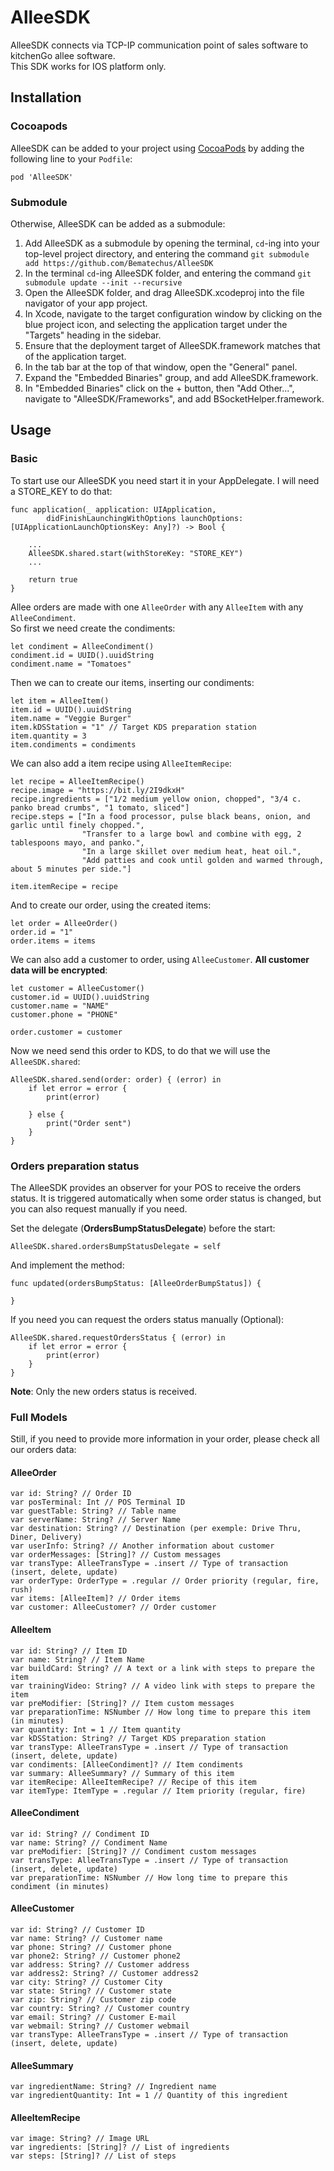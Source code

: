 # AlleeSDK
AlleeSDK connects via TCP-IP communication point of sales software to kitchenGo allee software.  
This SDK works for IOS platform only.
## Installation
### Cocoapods
AlleeSDK can be added to your project using [CocoaPods](https://cocoapods.org) by adding the following line to your `Podfile`:

    pod 'AlleeSDK'

### Submodule
Otherwise, AlleeSDK can be added as a submodule:
1. Add AlleeSDK as a submodule by opening the terminal, `cd`-ing into your top-level project directory, and entering the command `git submodule add https://github.com/Bematechus/AlleeSDK`
2. In the terminal `cd`-ing AlleeSDK folder, and entering the command `git submodule update --init --recursive`
3. Open the AlleeSDK folder, and drag AlleeSDK.xcodeproj into the file navigator of your app project.
4. In Xcode, navigate to the target configuration window by clicking on the blue project icon, and selecting the application target under the "Targets" heading in the sidebar.
5. Ensure that the deployment target of AlleeSDK.framework matches that of the application target.
6. In the tab bar at the top of that window, open the "General" panel.
7. Expand the "Embedded Binaries" group, and add AlleeSDK.framework.
8. In "Embedded Binaries" click on the + button, then "Add Other...", navigate to "AlleeSDK/Frameworks", and add BSocketHelper.framework.


## Usage
### Basic
To start use our AlleeSDK you need start it in your AppDelegate. I will need a STORE_KEY to do that:

    func application(_ application: UIApplication, 
            didFinishLaunchingWithOptions launchOptions: [UIApplicationLaunchOptionsKey: Any]?) -> Bool {
        
        ...
        AlleeSDK.shared.start(withStoreKey: "STORE_KEY")
        ...
        
        return true
    }
    

Allee orders are made with one `AlleeOrder` with any `AlleeItem` with any `AlleeCondiment`.  
So first we need create the condiments:

    let condiment = AlleeCondiment()
    condiment.id = UUID().uuidString
    condiment.name = "Tomatoes"
        
Then we can to create our items, inserting our condiments:

    let item = AlleeItem()
    item.id = UUID().uuidString
    item.name = "Veggie Burger"
    item.kDSStation = "1" // Target KDS preparation station
    item.quantity = 3
    item.condiments = condiments
    
    
We can also add a item recipe using `AlleeItemRecipe`: 

    let recipe = AlleeItemRecipe()
    recipe.image = "https://bit.ly/2I9dkxH"
    recipe.ingredients = ["1/2 medium yellow onion, chopped", "3/4 c. panko bread crumbs", "1 tomato, sliced"]
    recipe.steps = ["In a food processor, pulse black beans, onion, and garlic until finely chopped.",
                    "Transfer to a large bowl and combine with egg, 2 tablespoons mayo, and panko.",
                    "In a large skillet over medium heat, heat oil.", 
                    "Add patties and cook until golden and warmed through, about 5 minutes per side."]
                    
    item.itemRecipe = recipe
        
        
And to create our order, using the created items:

    let order = AlleeOrder()
    order.id = "1"
    order.items = items
        

We can also add a customer to order, using `AlleeCustomer`. **All customer data will be encrypted**:

    let customer = AlleeCustomer()
    customer.id = UUID().uuidString
    customer.name = "NAME"
    customer.phone = "PHONE"

    order.customer = customer
    
        
Now we need send this order to KDS, to do that we will use the `AlleeSDK.shared`:

    AlleeSDK.shared.send(order: order) { (error) in
        if let error = error {
            print(error)

        } else {
            print("Order sent")
        }
    }
        

### Orders preparation status
The AlleeSDK provides an observer for your POS to receive the orders status.  It is triggered automatically when some order status is changed, but you can also request manually if you need.

Set the delegate (**OrdersBumpStatusDelegate**) before the start:

    AlleeSDK.shared.ordersBumpStatusDelegate = self

And implement the method:

    func updated(ordersBumpStatus: [AlleeOrderBumpStatus]) {

    }
    
If you need you can request the orders status manually (Optional):

    AlleeSDK.shared.requestOrdersStatus { (error) in
        if let error = error {
            print(error)
        }
    }
    
**Note**: Only the new orders status is received.  
  
### Full Models
Still, if you need to provide more information in your order, please check all our orders data:

#### AlleeOrder

    var id: String? // Order ID
    var posTerminal: Int // POS Terminal ID
    var guestTable: String? // Table name
    var serverName: String? // Server Name
    var destination: String? // Destination (per exemple: Drive Thru, Diner, Delivery)
    var userInfo: String? // Another information about customer
    var orderMessages: [String]? // Custom messages
    var transType: AlleeTransType = .insert // Type of transaction (insert, delete, update)
    var orderType: OrderType = .regular // Order priority (regular, fire, rush)
    var items: [AlleeItem]? // Order items
    var customer: AlleeCustomer? // Order customer
    
    
#### AlleeItem

    var id: String? // Item ID
    var name: String? // Item Name
    var buildCard: String? // A text or a link with steps to prepare the item
    var trainingVideo: String? // A video link with steps to prepare the item
    var preModifier: [String]? // Item custom messages
    var preparationTime: NSNumber // How long time to prepare this item (in minutes)
    var quantity: Int = 1 // Item quantity
    var kDSStation: String? // Target KDS preparation station
    var transType: AlleeTransType = .insert // Type of transaction (insert, delete, update)
    var condiments: [AlleeCondiment]? // Item condiments
    var summary: AlleeSummary? // Summary of this item
    var itemRecipe: AlleeItemRecipe? // Recipe of this item
    var itemType: ItemType = .regular // Item priority (regular, fire)
    
    
#### AlleeCondiment

    var id: String? // Condiment ID
    var name: String? // Condiment Name
    var preModifier: [String]? // Condiment custom messages
    var transType: AlleeTransType = .insert // Type of transaction (insert, delete, update)
    var preparationTime: NSNumber // How long time to prepare this condiment (in minutes)
    
    
#### AlleeCustomer

    var id: String? // Customer ID
    var name: String? // Customer name
    var phone: String? // Customer phone
    var phone2: String? // Customer phone2
    var address: String? // Customer address
    var address2: String? // Customer address2
    var city: String? // Customer City
    var state: String? // Customer state
    var zip: String? // Customer zip code
    var country: String? // Customer country
    var email: String? // Customer E-mail
    var webmail: String? // Customer webmail 
    var transType: AlleeTransType = .insert // Type of transaction (insert, delete, update)
    
        
#### AlleeSummary

    var ingredientName: String? // Ingredient name
    var ingredientQuantity: Int = 1 // Quantity of this ingredient
    

#### AlleeItemRecipe

    var image: String? // Image URL
    var ingredients: [String]? // List of ingredients
    var steps: [String]? // List of steps

